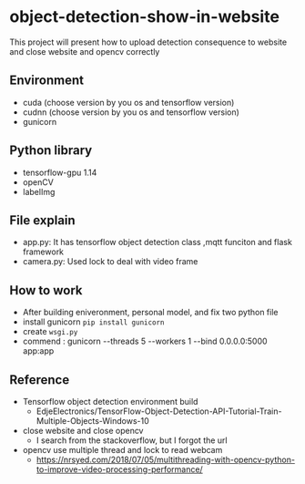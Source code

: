 # object-detection-show-in-website
This project will present how to upload detection consequence to website and close website and opencv correctly
## Environment
* cuda (choose version by you os and tensorflow version)
* cudnn (choose version by you os and tensorflow version)
* gunicorn
## Python library
* tensorflow-gpu 1.14
* openCV
* labelImg
## File explain
* app.py: It has tensorflow object detection class ,mqtt funciton and flask framework
* camera.py: Used lock to deal with video frame
## How to work
* After building eniveronment, personal model, and fix two python file
* install gunicorn `pip install gunicorn`
* create `wsgi.py`
* commend : gunicorn --threads 5 --workers 1 --bind 0.0.0.0:5000 app:app
## Reference
* Tensorflow object detection environment build
  * EdjeElectronics/TensorFlow-Object-Detection-API-Tutorial-Train-Multiple-Objects-Windows-10
* close website and close opencv
  * I search from the stackoverflow, but I forgot the url
* opencv use multiple thread and lock to read webcam
  * https://nrsyed.com/2018/07/05/multithreading-with-opencv-python-to-improve-video-processing-performance/
